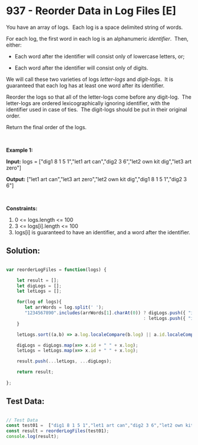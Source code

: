 # **937 - Reorder Data in Log Files [E]**

You have an array of logs.  Each log is a space delimited string of words.

For each log, the first word in each log is an alphanumeric *identifier*.  Then,
either:

-   Each word after the identifier will consist only of lowercase letters, or;

-   Each word after the identifier will consist only of digits.

We will call these two varieties of logs *letter-logs* and *digit-logs*.  It is
guaranteed that each log has at least one word after its identifier.

Reorder the logs so that all of the letter-logs come before any digit-log.  The
letter-logs are ordered lexicographically ignoring identifier, with the
identifier used in case of ties.  The digit-logs should be put in their original
order.

Return the final order of the logs.

 

**Example 1:**

**Input:** logs = ["dig1 8 1 5 1","let1 art can","dig2 3 6","let2 own kit
dig","let3 art zero"]

**Output:** ["let1 art can","let3 art zero","let2 own kit dig","dig1 8 1 5
1","dig2 3 6"]

 

**Constraints:**

1.  0 \<= logs.length \<= 100
2.  3 \<= logs[i].length \<= 100
3.  logs[i] is guaranteed to have an identifier, and a word after the
    identifier.


## **Solution:**

```JavaScript

var reorderLogFiles = function(logs) {

    let result = [];
    let digLogs = [];
    let letLogs = [];

    for(log of logs){
       let arrWords = log.split(' ');
       "1234567890".includes(arrWords[1].charAt(0)) ? digLogs.push({ "id": arrWords[0], "log": arrWords.slice(1).join(" ") })
                                                    : letLogs.push({ "id": arrWords[0], "log": arrWords.slice(1).join(" ") });
    }

    letLogs.sort((a,b) => a.log.localeCompare(b.log) || a.id.localeCompare(b.id));

    digLogs = digLogs.map(x=> x.id + " " + x.log);
    letLogs = letLogs.map(x=> x.id + " " + x.log);

    result.push(...letLogs, ...digLogs);

    return result;
    
};

```


## **Test Data:**

```JavaScript

// Test Data
const test01 =  ["dig1 8 1 5 1","let1 art can","dig2 3 6","let2 own kit dig","let3 art zero"];
const result = reorderLogFiles(test01);
console.log(result);
```
